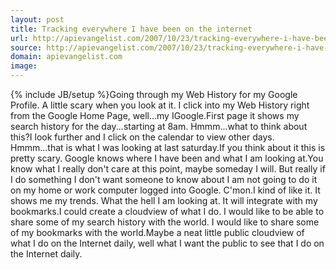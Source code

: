 ```yaml
---
layout: post
title: Tracking everywhere I have been on the internet
url: http://apievangelist.com/2007/10/23/tracking-everywhere-i-have-been-on-the-internet-2/
source: http://apievangelist.com/2007/10/23/tracking-everywhere-i-have-been-on-the-internet-2/
domain: apievangelist.com
image: 
---
```

{% include JB/setup %}Going through my Web History for my Google Profile. A little scary when you look at it. I click into my Web History right from the Google Home Page, well...my IGoogle.First page it shows my search history for the day...starting at 8am.  Hmmm...what to think about this?I look further and I click on the calendar to view other days.  Hmmm...that is what I was looking at last saturday.If you think about it this is pretty scary.  Google knows where I have been and what I am looking at.You know what I really don't care at this point, maybe someday I will. But really if I do something I don't want someone to know about I am not going to do it on my home or work computer logged into Google. C'mon.I kind of like it.  It shows me my trends.  What the hell I am looking at.  It will integrate with my bookmarks.I could create a cloudview of what I do. I would like to be able to share some of my search history with the world. I would like to share some of my bookmarks with the world.Maybe a neat little public cloudview of what I do on the Internet daily, well what I want the public to see that I do on the Internet daily.